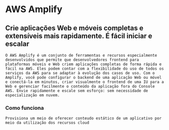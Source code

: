 # AWS Amplify

## Crie aplicações Web e móveis completas e extensíveis mais rapidamente. É fácil iniciar e escalar
    O AWS Amplify é um conjunto de ferramentas e recursos especialmente desenvolvidos que permite que desenvolvedores frontend para plataformas móveis e Web criem aplicações completas de forma rápida e fácil na AWS. Eles podem contar com a flexibilidade do uso de todos os serviços da AWS para se adaptar à evolução dos casos de uso. Com o Amplify, você pode configurar o backend de uma aplicação Web ou móvel e conectá-la em minutos, criar visualmente o frontend de uma IU para a Web e gerenciar facilmente o conteúdo da aplicação fora do Console AWS. Envie rapidamente e escale sem esforço: sem necessidade de especialização em nuvem.

### Como funciona
    Provisiona um meio de oferecer conteudo estático de um aplicativo por meio da utilização dos recursos cloud
